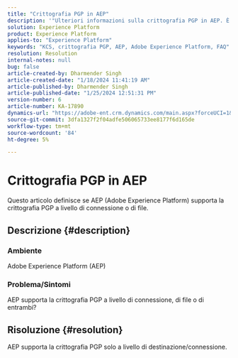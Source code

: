 ```yaml
---
title: "Crittografia PGP in AEP"
description: '"Ulteriori informazioni sulla crittografia PGP in AEP. È supportato solo a livello di connessione".'
solution: Experience Platform
product: Experience Platform
applies-to: "Experience Platform"
keywords: "KCS, crittografia PGP, AEP, Adobe Experience Platform, FAQ"
resolution: Resolution
internal-notes: null
bug: false
article-created-by: Dharmender Singh
article-created-date: "1/18/2024 11:41:19 AM"
article-published-by: Dharmender Singh
article-published-date: "1/25/2024 12:51:31 PM"
version-number: 6
article-number: KA-17890
dynamics-url: "https://adobe-ent.crm.dynamics.com/main.aspx?forceUCI=1&pagetype=entityrecord&etn=knowledgearticle&id=6e4a767d-f6b5-ee11-a569-6045bd0065b6"
source-git-commit: 3dfa1327f2f04adfe506065733ee8177f6d165de
workflow-type: tm+mt
source-wordcount: '84'
ht-degree: 5%

---
```


# Crittografia PGP in AEP


Questo articolo definisce se AEP (Adobe Experience Platform) supporta la crittografia PGP a livello di connessione o di file.

## Descrizione {#description}


### <b>Ambiente</b>

Adobe Experience Platform (AEP)

### <b>Problema/Sintomi</b>

AEP supporta la crittografia PGP a livello di connessione, di file o di entrambi?


## Risoluzione {#resolution}


AEP supporta la crittografia PGP solo a livello di destinazione/connessione.
